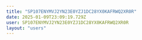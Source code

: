 ```yaml
---
title: "SP107ENYMVJ2YN23E0YZJ1DC28YX0KAFRWQ2XR0R"
date: 2025-01-09T23:09:19.729Z
user: SP107ENYMVJ2YN23E0YZJ1DC28YX0KAFRWQ2XR0R
layout: "users"
---
```

    